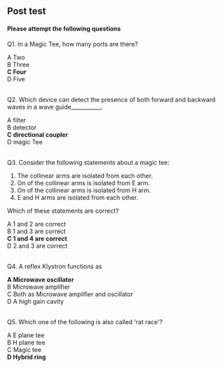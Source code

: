 ## Post test
#### Please attempt the following questions


Q1. In a Magic Tee, how many ports are there?<br>

A   Two  
B   Three  
<b>C   Four</b>  
D   Five    
<br>

Q2. Which device can detect the presence of both forward and backward waves in a wave guide___________.<br>

A   filter    
B   detector  
<b>C   directional coupler</b>  
D   magic Tee  
<br>

Q3. Consider the following statements about a magic tee:  
1.  The collinear arms are isolated from each other.  
2.  On of the collinear arms is isolated from E arm.  
3.  On of the collinear arms is isolated from H arm.  
4.  E and H arms are isolated from each other.  

Which of these statements are correct? 
<br>

A   1 and 2 are correct   
B   1 and 3 are correct   
<b>C   1 and 4 are correct</b>  
D   2 and 3 are correct  
<br>

Q4. A reflex Klystron functions as<br>
 
<b>A   Microwave oscillator</b>  
B   Microwave amplifier  
C   Both as Microwave amplifier and oscillator    
D   A high gain cavity  
<br>

Q5. Which one of the following is also called 'rat race'?<br>

A   E plane tee    
B   H plane tee  
C   Magic tee    
<b>D   Hybrid ring</b>


